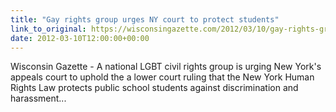 ```yaml
---
title: "Gay rights group urges NY court to protect students"
link_to_original: https://wisconsingazette.com/2012/03/10/gay-rights-group-urges-ny-court-to-protect-students/  
date: 2012-03-10T12:00:00+00:00
---
```

  
Wisconsin Gazette - A national LGBT civil rights group is urging New York's appeals court to uphold the a lower court ruling that the New York Human Rights Law protects public school students against discrimination and harassment...  


